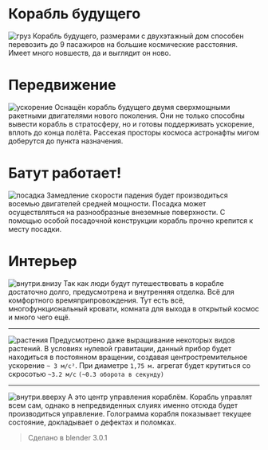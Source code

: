 # Корабль будущего
![груз](https://user-images.githubusercontent.com/90949957/164955989-504515ef-ab9d-4ba7-be73-e14871da6af3.png)
Корабль будущего, размерами с двухэтажный дом способен перевозить до 9 пасажиров на большие космические расстояния. Имеет много новшеств, да и выглядит он ново.

# Передвижение
![ускорение](https://user-images.githubusercontent.com/90949957/164955988-c7f6a4dd-bfab-403e-a75d-3b58c5fad683.png)
Оснащён корабль будущего двумя сверхмощными ракетными двигателями нового поколения. Они не только способны вывести корабль в стратосферу, но и готовы поддерживать ускорение, вплоть до конца полёта. Рассекая просторы космоса астронафты мигом доберутся до пункта назначения. 

# Батут работает!
![посадка](https://user-images.githubusercontent.com/90949957/164956025-535b1e84-4492-4d0d-94a6-5b3f5e753ba4.png)
Замедление скорости падения будет производиться восемью двигателей средней мощности. Посадка может осуществляться на разнообразные внеземные поверхности. С помощью особой посадочной конструкции корабль прочно крепится к месту посадки.

# Интерьер
![внутри.внизу](https://user-images.githubusercontent.com/90949957/164955981-5cde1a1d-6a9d-45dc-bbb1-cbf95263bc5e.png)
Так как люди будут путешествовать в корабле достаточно долго, предусмотрена и внутренняя отделка. Всё для комфортного времяприпровождения. Тут есть всё, многофункциональный кровати, комната для выхода в открытый космос и много чего ещё.
____
![растения](https://user-images.githubusercontent.com/90949957/164955985-a8dd9b3d-8155-40bc-b557-80963777d396.png)
Предусмотрено даже выращивание некоторых видов растений. В условиях нулевой гравитации, данный прибор будет находиться в постоянном вращении, создавая центростремительное ускорение `~ 3 м/с²`. При диаметре `1,75 м.` агрегат будет крутиться со скросотью `~3.2 м/с` `(~0.3 оборота в секунду)`
____
![внутри.вверху](https://user-images.githubusercontent.com/90949957/164955987-838b2fa4-7287-40f6-bbe1-845d54495a8f.png)
А это центр управления кораблём. Корабль управлят всем сам, однако в непредвиденных слуиях именно отсюда будет производиться управление. Голограмма корабля показывает текущее состояние, докладывает о дефектах и поломках.

>Сделано в blender 3.0.1






